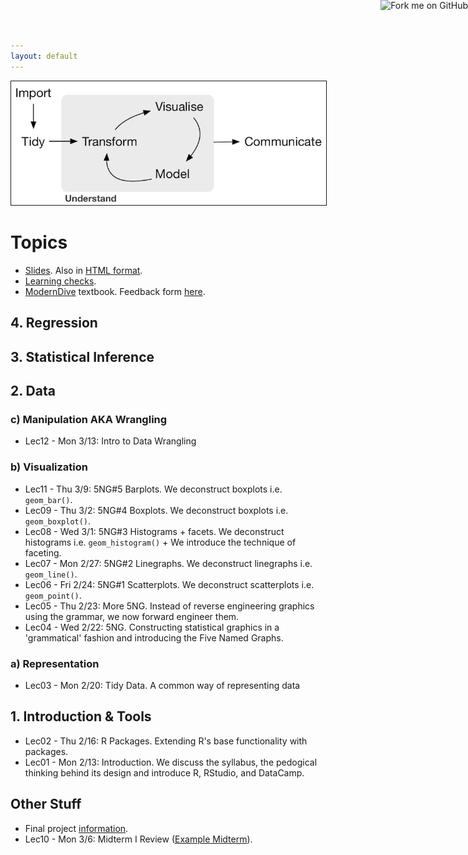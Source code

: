```yaml
---
layout: default
---
```


<a target="_blank" class="page-link" href="https://github.com/{{ site.github_username }}{{ site.baseurl }}"><img style="position: absolute; top: 0; right: 0; border: 0;" src="https://camo.githubusercontent.com/365986a132ccd6a44c23a9169022c0b5c890c387/68747470733a2f2f73332e616d617a6f6e6177732e636f6d2f6769746875622f726962626f6e732f666f726b6d655f72696768745f7265645f6161303030302e706e67" alt="Fork me on GitHub" data-canonical-src="https://s3.amazonaws.com/github/ribbons/forkme_right_red_aa0000.png"></a>

<img src="./assets/figure/pipeline.png" alt="Drawing" style="width: 700px;" border="1"/>

# Topics

* <a target="_blank" class="page-link" href="{{ site.baseurl }}/slides.html">Slides</a>. Also in <a target="_blank" class="page-link" href="{{ site.baseurl }}/notes.html">HTML format</a>.
* <a target="_blank" class="page-link" href="{{ site.baseurl }}/LC.html">Learning checks</a>.
* <a target="_blank" class="page-link" href="https://rudeboybert.github.io/ModernDive/">ModernDive</a> textbook. Feedback form <a target="_blank" class="page-link" href="https://docs.google.com/forms/d/e/1FAIpQLSd28dfQ6r9DwIBPEErWE4PIxrDOSerhPYSoXmONiUHfrbo2ww/viewform">here</a>.



## 4. Regression

## 3. Statistical Inference

## 2. Data

### c) Manipulation AKA Wrangling

* Lec12 - Mon 3/13: Intro to Data Wrangling


### b) Visualization

* Lec11 - Thu 3/9: 5NG#5 Barplots. We deconstruct boxplots i.e. `geom_bar()`.
* Lec09 - Thu 3/2: 5NG#4 Boxplots. We deconstruct boxplots i.e. `geom_boxplot()`.
* Lec08 - Wed 3/1: 5NG#3 Histograms + facets. We deconstruct histograms i.e. `geom_histogram()` + We introduce the technique of faceting.
* Lec07 - Mon 2/27: 5NG#2 Linegraphs. We deconstruct linegraphs i.e. `geom_line()`.
* Lec06 - Fri 2/24: 5NG#1 Scatterplots. We deconstruct scatterplots i.e. `geom_point()`.
* Lec05 - Thu 2/23: More 5NG. Instead of reverse engineering graphics using the grammar, we now forward engineer them.
* Lec04 - Wed 2/22: 5NG. Constructing statistical graphics in a 'grammatical' fashion and introducing the Five Named Graphs.

### a) Representation

* Lec03 - Mon 2/20: Tidy Data. A common way of representing data

## 1. Introduction & Tools

* Lec02 - Thu 2/16: R Packages. Extending R's base functionality with packages.
* Lec01 - Mon 2/13: Introduction. We discuss the syllabus, the pedogical thinking behind its design and introduce R, RStudio, and DataCamp.

## Other Stuff

* Final project <a href="{{ site.baseurl }}/PS/final_project/final_project_outline.html" target="_blank">information</a>.
* Lec10 - Mon 3/6: Midterm I Review (<a href="{{ site.baseurl }}/assets/Midterm-I.pdf" target="_blank">Example Midterm</a>). 
